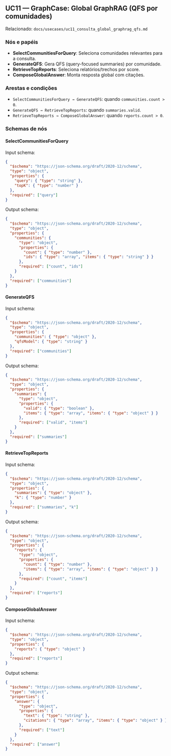 ## UC11 — GraphCase: Global GraphRAG (QFS por comunidades)

Relacionado: `docs/usecases/uc11_consulta_global_graphrag_qfs.md`

### Nós e papéis
- **SelectCommunitiesForQuery**: Seleciona comunidades relevantes para a consulta.
- **GenerateQFS**: Gera QFS (query-focused summaries) por comunidade.
- **RetrieveTopReports**: Seleciona relatórios/trechos por score.
- **ComposeGlobalAnswer**: Monta resposta global com citações.

### Arestas e condições
- `SelectCommunitiesForQuery → GenerateQFS`: quando `communities.count > 0`.
- `GenerateQFS → RetrieveTopReports`: quando `summaries.valid`.
- `RetrieveTopReports → ComposeGlobalAnswer`: quando `reports.count > 0`.

### Schemas de nós

#### SelectCommunitiesForQuery
Input schema:
```json
{
  "$schema": "https://json-schema.org/draft/2020-12/schema",
  "type": "object",
  "properties": {
    "query": { "type": "string" },
    "topK": { "type": "number" }
  },
  "required": ["query"]
}
```
Output schema:
```json
{
  "$schema": "https://json-schema.org/draft/2020-12/schema",
  "type": "object",
  "properties": {
    "communities": {
      "type": "object",
      "properties": {
        "count": { "type": "number" },
        "ids": { "type": "array", "items": { "type": "string" } }
      },
      "required": ["count", "ids"]
    }
  },
  "required": ["communities"]
}
```

#### GenerateQFS
Input schema:
```json
{
  "$schema": "https://json-schema.org/draft/2020-12/schema",
  "type": "object",
  "properties": {
    "communities": { "type": "object" },
    "qfsModel": { "type": "string" }
  },
  "required": ["communities"]
}
```
Output schema:
```json
{
  "$schema": "https://json-schema.org/draft/2020-12/schema",
  "type": "object",
  "properties": {
    "summaries": {
      "type": "object",
      "properties": {
        "valid": { "type": "boolean" },
        "items": { "type": "array", "items": { "type": "object" } }
      },
      "required": ["valid", "items"]
    }
  },
  "required": ["summaries"]
}
```

#### RetrieveTopReports
Input schema:
```json
{
  "$schema": "https://json-schema.org/draft/2020-12/schema",
  "type": "object",
  "properties": {
    "summaries": { "type": "object" },
    "k": { "type": "number" }
  },
  "required": ["summaries", "k"]
}
```
Output schema:
```json
{
  "$schema": "https://json-schema.org/draft/2020-12/schema",
  "type": "object",
  "properties": {
    "reports": {
      "type": "object",
      "properties": {
        "count": { "type": "number" },
        "items": { "type": "array", "items": { "type": "object" } }
      },
      "required": ["count", "items"]
    }
  },
  "required": ["reports"]
}
```

#### ComposeGlobalAnswer
Input schema:
```json
{
  "$schema": "https://json-schema.org/draft/2020-12/schema",
  "type": "object",
  "properties": {
    "reports": { "type": "object" }
  },
  "required": ["reports"]
}
```
Output schema:
```json
{
  "$schema": "https://json-schema.org/draft/2020-12/schema",
  "type": "object",
  "properties": {
    "answer": {
      "type": "object",
      "properties": {
        "text": { "type": "string" },
        "citations": { "type": "array", "items": { "type": "object" } }
      },
      "required": ["text"]
    }
  },
  "required": ["answer"]
}
```


